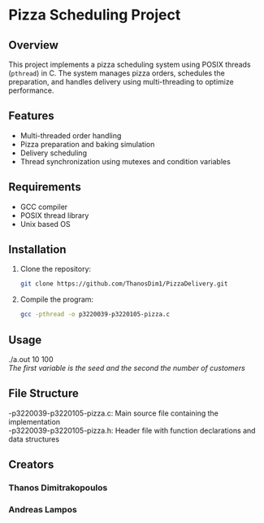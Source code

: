# Pizza Scheduling Project

## Overview
This project implements a pizza scheduling system using POSIX threads (`pthread`) in C. The system manages pizza orders, schedules the preparation, and handles delivery using multi-threading to optimize performance.

## Features
- Multi-threaded order handling
- Pizza preparation and baking simulation
- Delivery scheduling
- Thread synchronization using mutexes and condition variables

## Requirements
- GCC compiler
- POSIX thread library
- Unix based OS

## Installation
1. Clone the repository:
   ```bash
   git clone https://github.com/ThanosDim1/PizzaDelivery.git
2. Compile the program:
   ```bash
   gcc -pthread -o p3220039-p3220105-pizza.c

## Usage 
./a.out 10 100     
_The first variable is the seed and the second the number of customers_

## File Structure
-p3220039-p3220105-pizza.c: Main source file containing the implementation         
-p3220039-p3220105-pizza.h: Header file with function declarations and data structures


## Creators
### Thanos Dimitrakopoulos
### Andreas Lampos



